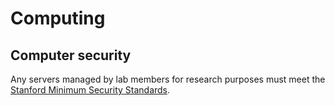 # Computing

##  Computer security

Any servers managed by lab
members for research purposes must meet the [Stanford Minimum Security Standards</span>](https://uit.stanford.edu/guide/securitystandards/cookbooks).
